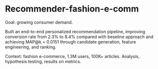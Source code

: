 # Recommender-fashion-e-comm
Goal: growing consumer demand.

Built an end-to-end personalized recommendation pipeline, 
improving conversion rate from 2.3% to 8.4% compared with beseline approach and achieving MAP@k = 0.0151 through
candidate generation, feature engineering, and ranking.

Context: fashion e-commerce, 1.3M users, 100K+ articles. Analysis, hypothesis testing, results on
metrics.
